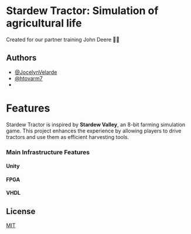 
# Stardew Tractor: Simulation of agricultural life

Created for our partner training John Deere 🦌🌲

## Authors

- [@JocelynVelarde](https://github.com/JocelynVelarde)
- [@htovarm7](https://github.com/htovarm7)
- 

# Features  
Stardew Tractor is inspired by **Stardew Valley**, an 8-bit farming simulation game. This project enhances the experience by allowing players to drive tractors and use them as efficient harvesting tools.  

### Main Infrastructure Features
#### Unity


#### FPGA 


#### VHDL


## License
[MIT](https://choosealicense.com/licenses/mit/)
